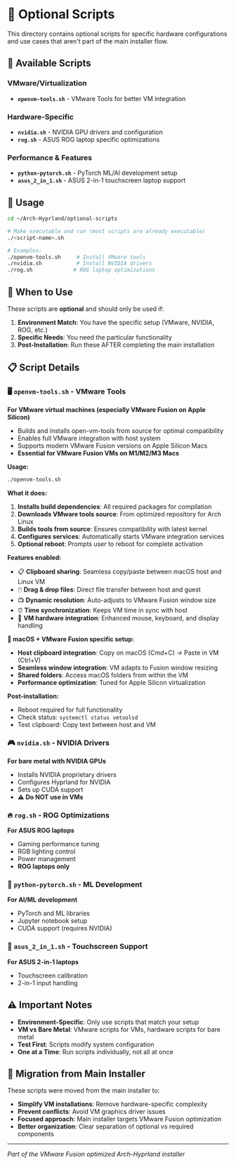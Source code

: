 # 🔧 Optional Scripts

This directory contains optional scripts for specific hardware configurations and use cases that aren't part of the main installer flow.

## 📁 Available Scripts

### VMware/Virtualization
- **`openvm-tools.sh`** - VMware Tools for better VM integration

### Hardware-Specific
- **`nvidia.sh`** - NVIDIA GPU drivers and configuration
- **`rog.sh`** - ASUS ROG laptop specific optimizations

### Performance & Features  
- **`python-pytorch.sh`** - PyTorch ML/AI development setup
- **`asus_2_in_1.sh`** - ASUS 2-in-1 touchscreen laptop support

## 🚀 Usage

```bash
cd ~/Arch-Hyprland/optional-scripts

# Make executable and run (most scripts are already executable)
./<script-name>.sh

# Examples:
./openvm-tools.sh     # Install VMware tools
./nvidia.sh           # Install NVIDIA drivers  
./rog.sh             # ROG laptop optimizations
```

## 🎯 When to Use

These scripts are **optional** and should only be used if:

1. **Environment Match**: You have the specific setup (VMware, NVIDIA, ROG, etc.)
2. **Specific Needs**: You need the particular functionality
3. **Post-Installation**: Run these AFTER completing the main installation

## 📋 Script Details

### 🖥️ `openvm-tools.sh` - VMware Tools
**For VMware virtual machines (especially VMware Fusion on Apple Silicon)**
- Builds and installs open-vm-tools from source for optimal compatibility
- Enables full VMware integration with host system
- Supports modern VMware Fusion versions on Apple Silicon Macs
- **Essential for VMware Fusion VMs on M1/M2/M3 Macs**

**Usage:**
```bash
./openvm-tools.sh
```

**What it does:**
1. **Installs build dependencies**: All required packages for compilation
2. **Downloads VMware tools source**: From optimized repository for Arch Linux
3. **Builds tools from source**: Ensures compatibility with latest kernel
4. **Configures services**: Automatically starts VMware integration services
5. **Optional reboot**: Prompts user to reboot for complete activation

**Features enabled:**
- 📋 **Clipboard sharing**: Seamless copy/paste between macOS host and Linux VM
- 🖱️ **Drag & drop files**: Direct file transfer between host and guest
- 📺 **Dynamic resolution**: Auto-adjusts to VMware Fusion window size
- ⏰ **Time synchronization**: Keeps VM time in sync with host
- 🔧 **VM hardware integration**: Enhanced mouse, keyboard, and display handling

**🍎 macOS + VMware Fusion specific setup:**
- **Host clipboard integration**: Copy on macOS (Cmd+C) → Paste in VM (Ctrl+V)
- **Seamless window integration**: VM adapts to Fusion window resizing
- **Shared folders**: Access macOS folders from within the VM
- **Performance optimization**: Tuned for Apple Silicon virtualization

**Post-installation:**
- Reboot required for full functionality
- Check status: `systemctl status vmtoolsd`
- Test clipboard: Copy text between host and VM

### 🎮 `nvidia.sh` - NVIDIA Drivers
**For bare metal with NVIDIA GPUs**
- Installs NVIDIA proprietary drivers
- Configures Hyprland for NVIDIA
- Sets up CUDA support
- **⚠️ Do NOT use in VMs**

### 🔥 `rog.sh` - ROG Optimizations
**For ASUS ROG laptops**
- Gaming performance tuning
- RGB lighting control
- Power management
- **ROG laptops only**

### 🧠 `python-pytorch.sh` - ML Development
**For AI/ML development**
- PyTorch and ML libraries
- Jupyter notebook setup
- CUDA support (requires NVIDIA)

### 📱 `asus_2_in_1.sh` - Touchscreen Support
**For ASUS 2-in-1 laptops**
- Touchscreen calibration
- 2-in-1 input handling

## ⚠️ Important Notes

- **Environment-Specific**: Only use scripts that match your setup
- **VM vs Bare Metal**: VMware scripts for VMs, hardware scripts for bare metal
- **Test First**: Scripts modify system configuration
- **One at a Time**: Run scripts individually, not all at once

## 🔄 Migration from Main Installer

These scripts were moved from the main installer to:
- **Simplify VM installations**: Remove hardware-specific complexity
- **Prevent conflicts**: Avoid VM graphics driver issues
- **Focused approach**: Main installer targets VMware Fusion optimization
- **Better organization**: Clear separation of optional vs required components

---
*Part of the VMware Fusion optimized Arch-Hyprland installer*